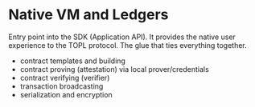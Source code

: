 # Native VM and Ledgers

Entry point into the SDK (Application API). It provides the native user experience to the TOPL protocol. The glue that ties everything together.

* contract templates and building
* contract proving (attestation) via local prover/credentials
* contract verifying (verifier)
* transaction broadcasting
* serialization and encryption